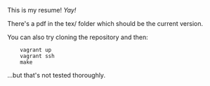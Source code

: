 This is my resume! *Yay!*

There's a pdf in the tex/ folder which should be the current version.

You can also try cloning the repository and then:
```
    vagrant up
    vagrant ssh
    make
```

...but that's not tested thoroughly.
